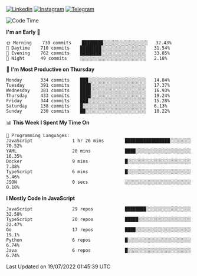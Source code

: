[![Linkedin](https://img.shields.io/badge/-Archie-blue?style=flat-square&labelColor=gray&logo=Linkedin&logoColor=white&link=https://www.linkedin.com/in/archisdi)](https://www.linkedin.com/in/archisdi)
[![Instagram](https://img.shields.io/badge/-@archisdi-orange?style=flat-square&labelColor=gray&logo=Instagram&logoColor=white&link=https://www.instagram.com/archisdi)](https://www.instagram.com/archisdi)
[![Telegram](https://img.shields.io/badge/-aai-informational?style=flat-square&labelColor=gray&logo=telegram&logoColor=white&link=https://t.me/archisdi)](https://t.me/archisdi)

<!--START_SECTION:waka-->
![Code Time](http://img.shields.io/badge/Code%20Time-0%20secs-blue)

**I'm an Early 🐤** 

```text
🌞 Morning    730 commits    ████████░░░░░░░░░░░░░░░░░   32.43% 
🌆 Daytime    710 commits    ████████░░░░░░░░░░░░░░░░░   31.54% 
🌃 Evening    762 commits    ████████░░░░░░░░░░░░░░░░░   33.85% 
🌙 Night      49 commits     ░░░░░░░░░░░░░░░░░░░░░░░░░   2.18%

```
📅 **I'm Most Productive on Thursday** 

```text
Monday       334 commits    ███░░░░░░░░░░░░░░░░░░░░░░   14.84% 
Tuesday      391 commits    ████░░░░░░░░░░░░░░░░░░░░░   17.37% 
Wednesday    381 commits    ████░░░░░░░░░░░░░░░░░░░░░   16.93% 
Thursday     433 commits    ████░░░░░░░░░░░░░░░░░░░░░   19.24% 
Friday       344 commits    ███░░░░░░░░░░░░░░░░░░░░░░   15.28% 
Saturday     138 commits    █░░░░░░░░░░░░░░░░░░░░░░░░   6.13% 
Sunday       230 commits    ██░░░░░░░░░░░░░░░░░░░░░░░   10.22%

```


📊 **This Week I Spent My Time On** 

```text
💬 Programming Languages: 
JavaScript               1 hr 26 mins        █████████████████░░░░░░░░   70.52% 
YAML                     20 mins             ████░░░░░░░░░░░░░░░░░░░░░   16.35% 
Docker                   9 mins              █░░░░░░░░░░░░░░░░░░░░░░░░   7.38% 
TypeScript               6 mins              █░░░░░░░░░░░░░░░░░░░░░░░░   5.46% 
JSON                     0 secs              ░░░░░░░░░░░░░░░░░░░░░░░░░   0.18%

```

**I Mostly Code in JavaScript** 

```text
JavaScript               29 repos            ████████░░░░░░░░░░░░░░░░░   32.58% 
TypeScript               20 repos            █████░░░░░░░░░░░░░░░░░░░░   22.47% 
Go                       17 repos            ████░░░░░░░░░░░░░░░░░░░░░   19.1% 
Python                   6 repos             █░░░░░░░░░░░░░░░░░░░░░░░░   6.74% 
Java                     6 repos             █░░░░░░░░░░░░░░░░░░░░░░░░   6.74%

```



 Last Updated on 19/07/2022 01:45:39 UTC
<!--END_SECTION:waka-->
